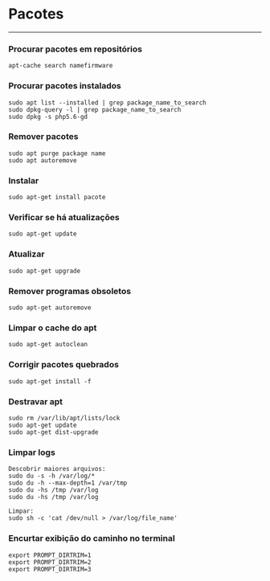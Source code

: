 # Pacotes
-------------------------------
### Procurar pacotes em repositórios
	apt-cache search namefirmware

### Procurar pacotes instalados
	sudo apt list --installed | grep package_name_to_search
	sudo dpkg-query -l | grep package_name_to_search
	sudo dpkg -s php5.6-gd

### Remover pacotes
	sudo apt purge package name
	sudo apt autoremove

### Instalar
	sudo apt-get install pacote

### Verificar se há atualizações
	sudo apt-get update

### Atualizar
	sudo apt-get upgrade

### Remover programas obsoletos
	sudo apt-get autoremove

### Limpar o cache do apt
	sudo apt-get autoclean

### Corrigir pacotes quebrados
	sudo apt-get install -f

### Destravar apt
	sudo rm /var/lib/apt/lists/lock
	sudo apt-get update
	sudo apt-get dist-upgrade

### Limpar logs
	Descobrir maiores arquivos:
	sudo du -s -h /var/log/*
	sudo du -h --max-depth=1 /var/tmp
	sudo du -hs /tmp /var/log
	sudo du -hs /tmp /var/log

	Limpar:
	sudo sh -c 'cat /dev/null > /var/log/file_name'

### Encurtar exibição do caminho no terminal
	export PROMPT_DIRTRIM=1
	export PROMPT_DIRTRIM=2
	export PROMPT_DIRTRIM=3
